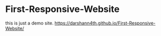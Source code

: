 # First-Responsive-Website

this is just a demo site. https://darshann4th.github.io/First-Responsive-Website/
